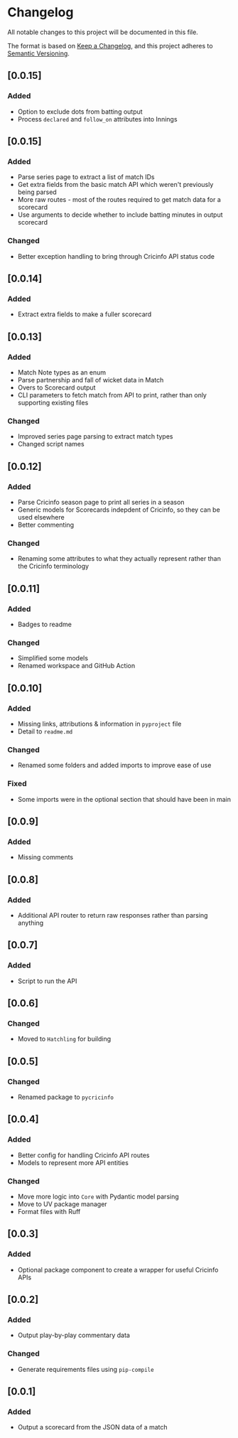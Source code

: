 # Changelog
All notable changes to this project will be documented in this file.

The format is based on [Keep a Changelog](https://keepachangelog.com/en/1.0.0/),
and this project adheres to [Semantic Versioning](https://semver.org/spec/v2.0.0.html).

## [0.0.15]
### Added
- Option to exclude dots from batting output
- Process `declared` and `follow_on` attributes into Innings

## [0.0.15]
### Added
- Parse series page to extract a list of match IDs
- Get extra fields from the basic match API which weren't previously being parsed
- More raw routes - most of the routes required to get match data for a scorecard
- Use arguments to decide whether to include batting minutes in output scorecard

### Changed
- Better exception handling to bring through Cricinfo API status code

## [0.0.14]
### Added
- Extract extra fields to make a fuller scorecard

## [0.0.13]
### Added
- Match Note types as an enum
- Parse partnership and fall of wicket data in Match
- Overs to Scorecard output
- CLI parameters to fetch match from API to print, rather than only supporting existing files

### Changed
- Improved series page parsing to extract match types
- Changed script names

## [0.0.12]
### Added
- Parse Cricinfo season page to print all series in a season
- Generic models for Scorecards indepdent of Cricinfo, so they can be used elsewhere
- Better commenting

### Changed
- Renaming some attributes to what they actually represent rather than the Cricinfo terminology

## [0.0.11]
### Added
- Badges to readme

### Changed
- Simplified some models
- Renamed workspace and GitHub Action

## [0.0.10]
### Added
- Missing links, attributions & information in `pyproject` file
- Detail to `readme.md`

### Changed
- Renamed some folders and added imports to improve ease of use

### Fixed
- Some imports were in the optional section that should have been in main

## [0.0.9]
### Added
- Missing comments

## [0.0.8]
### Added
- Additional API router to return raw responses rather than parsing anything

## [0.0.7]
### Added
- Script to run the API

## [0.0.6]
### Changed
- Moved to `Hatchling` for building

## [0.0.5]
### Changed
- Renamed package to `pycricinfo`

## [0.0.4]
### Added
- Better config for handling Cricinfo API routes
- Models to represent more API entities

### Changed
- Move more logic into `Core` with Pydantic model parsing
- Move to UV package manager
- Format files with Ruff

## [0.0.3]
### Added
- Optional package component to create a wrapper for useful Cricinfo APIs

## [0.0.2]
### Added
- Output play-by-play commentary data

### Changed
- Generate requirements files using `pip-compile`

## [0.0.1]
### Added
- Output a scorecard from the JSON data of a match